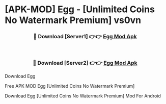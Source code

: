 # [APK-MOD] Egg - [Unlimited Coins No Watermark Premium] vs0vn



<div align="center">
<h3>🔴 Download [Server1] 👉👉 <a href="https://momento.my/?title=Egg">Egg Mod Apk</a></h3><br>

<h3>🔴 Download [Server2] 👉👉 <a href="https://momento.my/?title=Egg">Egg Mod Apk</a></h3>
</div>



Download Egg 

Free APK MOD Egg [Unlimited Coins No Watermark Premium]

Download Egg [Unlimited Coins No Watermark Premium] Mod For Android
